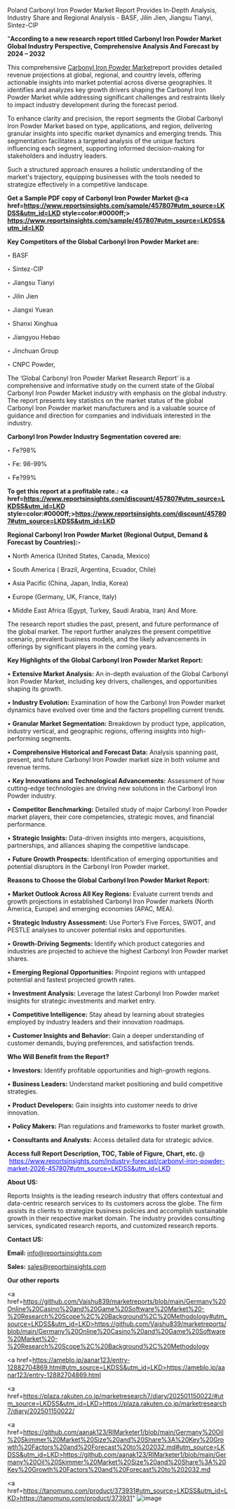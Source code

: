 Poland Carbonyl Iron Powder Market Report Provides In-Depth Analysis, Industry Share and Regional Analysis - BASF, Jilin Jien, Jiangsu Tianyi, Sintez-CIP

"<strong>According to a new research report titled Carbonyl Iron Powder Market Global Industry Perspective, Comprehensive Analysis And Forecast by 2024 – 2032</strong>

This comprehensive <a href=https://www.reportsinsights.com/sample/457807>Carbonyl Iron Powder Market</a>report provides detailed revenue projections at global, regional, and country levels, offering actionable insights into market potential across diverse geographies. It identifies and analyzes key growth drivers shaping the Carbonyl Iron Powder Market while addressing significant challenges and restraints likely to impact industry development during the forecast period.

To enhance clarity and precision, the report segments the Global Carbonyl Iron Powder Market based on type, applications, and region, delivering granular insights into specific market dynamics and emerging trends. This segmentation facilitates a targeted analysis of the unique factors influencing each segment, supporting informed decision-making for stakeholders and industry leaders.

Such a structured approach ensures a holistic understanding of the market's trajectory, equipping businesses with the tools needed to strategize effectively in a competitive landscape.

<strong>Get a Sample PDF copy of Carbonyl Iron Powder Market </strong><strong>@<a href=https://www.reportsinsights.com/sample/457807#utm_source=LKDSS&utm_id=LKD style=color:#0000ff;> https://www.reportsinsights.com/sample/457807#utm_source=LKDSS&utm_id=LKD</a></strong></font>

<strong>Key Competitors of the Global Carbonyl Iron Powder Market are:</strong>

‣ BASF

‣ Sintez-CIP

‣ Jiangsu Tianyi

‣ Jilin Jien

‣ Jiangxi Yuean

‣ Shanxi Xinghua

‣ Jiangyou Hebao

‣ Jinchuan Group

‣ CNPC Powder,

The ‘Global Carbonyl Iron Powder Market Research Report’ is a comprehensive and informative study on the current state of the Global Carbonyl Iron Powder Market industry with emphasis on the global industry. The report presents key statistics on the market status of the global Carbonyl Iron Powder market manufacturers and is a valuable source of guidance and direction for companies and individuals interested in the industry.

<strong>Carbonyl Iron Powder Industry Segmentation covered are:</strong>

‣ Fe?98%

‣ Fe: 98-99%

‣ Fe?99%

<strong>To get this report at a profitable rate.: <a href=https://www.reportsinsights.com/discount/457807#utm_source=LKDSS&utm_id=LKD style=color:#0000ff;>https://www.reportsinsights.com/discount/457807#utm_source=LKDSS&utm_id=LKD</a></strong></font>

<strong>Regional Carbonyl Iron Powder Market (Regional Output, Demand &amp; Forecast by Countries):-</strong>

• North America (United States, Canada, Mexico)

• South America ( Brazil, Argentina, Ecuador, Chile)

• Asia Pacific (China, Japan, India, Korea)

• Europe (Germany, UK, France, Italy)

• Middle East Africa (Egypt, Turkey, Saudi Arabia, Iran) And More.

The research report studies the past, present, and future performance of the global market. The report further analyzes the present competitive scenario, prevalent business models, and the likely advancements in offerings by significant players in the coming years.

<strong>Key Highlights of the Global Carbonyl Iron Powder Market Report:</strong>

• <strong>Extensive Market Analysis:</strong> An in-depth evaluation of the Global Carbonyl Iron Powder Market, including key drivers, challenges, and opportunities shaping its growth.

• <strong>Industry Evolution:</strong> Examination of how the Carbonyl Iron Powder market dynamics have evolved over time and the factors propelling current trends.

• <strong>Granular Market Segmentation:</strong> Breakdown by product type, application, industry vertical, and geographic regions, offering insights into high-performing segments.

• <strong>Comprehensive Historical and Forecast Data:</strong> Analysis spanning past, present, and future Carbonyl Iron Powder market size in both volume and revenue terms.

• <strong>Key Innovations and Technological Advancements:</strong> Assessment of how cutting-edge technologies are driving new solutions in the Carbonyl Iron Powder industry.

• <strong>Competitor Benchmarking:</strong> Detailed study of major Carbonyl Iron Powder market players, their core competencies, strategic moves, and financial performance.

• <strong>Strategic Insights:</strong> Data-driven insights into mergers, acquisitions, partnerships, and alliances shaping the competitive landscape.

• <strong>Future Growth Prospects:</strong> Identification of emerging opportunities and potential disruptors in the Carbonyl Iron Powder market.

<strong>Reasons to Choose the Global Carbonyl Iron Powder Market Report:</strong>

• <strong>Market Outlook Across All Key Regions:</strong> Evaluate current trends and growth projections in established Carbonyl Iron Powder markets (North America, Europe) and emerging economies (APAC, MEA).

• <strong>Strategic Industry Assessment:</strong> Use Porter’s Five Forces, SWOT, and PESTLE analyses to uncover potential risks and opportunities.

• <strong>Growth-Driving Segments:</strong> Identify which product categories and industries are projected to achieve the highest Carbonyl Iron Powder market shares.

• <strong>Emerging Regional Opportunities:</strong> Pinpoint regions with untapped potential and fastest projected growth rates.

• <strong>Investment Analysis:</strong> Leverage the latest Carbonyl Iron Powder market insights for strategic investments and market entry.

• <strong>Competitive Intelligence:</strong> Stay ahead by learning about strategies employed by industry leaders and their innovation roadmaps.

• <strong>Customer Insights and Behavior:</strong> Gain a deeper understanding of customer demands, buying preferences, and satisfaction trends.

<strong>Who Will Benefit from the Report?</strong>

• <strong>Investors:</strong> Identify profitable opportunities and high-growth regions.

• <strong>Business Leaders:</strong> Understand market positioning and build competitive strategies.

• <strong>Product Developers:</strong> Gain insights into customer needs to drive innovation.

• <strong>Policy Makers:</strong> Plan regulations and frameworks to foster market growth.

• <strong>Consultants and Analysts:</strong> Access detailed data for strategic advice.
</ul>
<strong>Access full Report Description, TOC, Table of Figure, Chart, etc. </strong>@  <a href=https://www.reportsinsights.com/industry-forecast/carbonyl-iron-powder-market-2026-457807#utm_source=LKDSS&utm_id=LKD style=color:#0000ff;>https://www.reportsinsights.com/industry-forecast/carbonyl-iron-powder-market-2026-457807#utm_source=LKDSS&utm_id=LKD</a></font>

<strong><strong>About US</strong>:</strong>

Reports Insights is the leading research industry that offers contextual and data-centric research services to its customers across the globe. The firm assists its clients to strategize business policies and accomplish sustainable growth in their respective market domain. The industry provides consulting services, syndicated research reports, and customized research reports.

<strong>Contact US:</strong>

<p class=""""><b>Email:</b> <a href=mailto:info@reportsinsights.com>info@reportsinsights.com</a></p>
<p class=""""><b>Sales:</b> <a href=mailto:sales@reportsinsights.com>sales@reportsinsights.com</a></p>

<strong>Our other reports</strong>

<a href=https://github.com/Vaishu839/marketreports/blob/main/Germany%20Online%20Casino%20and%20Game%20Software%20Market%20-%20Research%20Scope%2C%20Background%2C%20Methodology#utm_source=LKDSS&utm_id=LKD>https://github.com/Vaishu839/marketreports/blob/main/Germany%20Online%20Casino%20and%20Game%20Software%20Market%20-%20Research%20Scope%2C%20Background%2C%20Methodology</a>

<a href=https://ameblo.jp/aanar123/entry-12882704869.html#utm_source=LKDSS&utm_id=LKD>https://ameblo.jp/aanar123/entry-12882704869.html</a>

<a href=https://plaza.rakuten.co.jp/marketresearch7/diary/202501150022/#utm_source=LKDSS&utm_id=LKD>https://plaza.rakuten.co.jp/marketresearch7/diary/202501150022/</a>

<a href=https://github.com/aanak123/RIMarketer1/blob/main/Germany%20Oil%20Skimmer%20Market%20Size%20and%20Share%3A%20Key%20Growth%20Factors%20and%20Forecast%20to%202032.md#utm_source=LKDSS&utm_id=LKD>https://github.com/aanak123/RIMarketer1/blob/main/Germany%20Oil%20Skimmer%20Market%20Size%20and%20Share%3A%20Key%20Growth%20Factors%20and%20Forecast%20to%202032.md</a>

<a href=https://tanomuno.com/product/373931#utm_source=LKDSS&utm_id=LKD>https://tanomuno.com/product/373931</a>"
![image](https://github.com/user-attachments/assets/8f88dead-cf13-4434-92ae-8e55e92af085)
